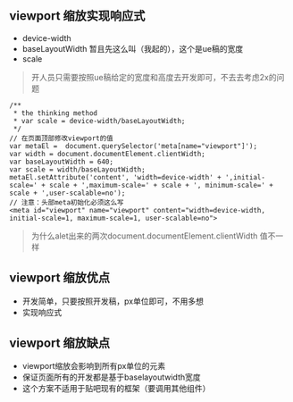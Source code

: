 ## viewport 缩放实现响应式
- device-width
- baseLayoutWidth  暂且先这么叫（我起的），这个是ue稿的宽度
- scale

> 开人员只需要按照ue稿给定的宽度和高度去开发即可，不去去考虑2x的问题

```
/**
 * the thinking method
 * var scale = device-width/baseLayoutWidth;
 */
// 在页面顶部修改viewport的值
var metaEl =  document.querySelector('meta[name="viewport"]');
var width = document.documentElement.clientWidth;
var baseLayoutWidth = 640;
var scale = width/baseLayoutWidth;
metaEl.setAttribute('content', 'width=device-width' + ',initial-scale=' + scale + ',maximum-scale=' + scale + ', minimum-scale=' + scale + ',user-scalable=no');
// 注意：头部meta初始化必须这么写
<meta id="viewport" name="viewport" content="width=device-width, initial-scale=1, maximum-scale=1, user-scalable=no">
```

> 为什么alet出来的两次document.documentElement.clientWidth 值不一样

## viewport 缩放优点
- 开发简单，只要按照开发稿，px单位即可，不用多想
- 实现响应式

## viewport 缩放缺点
- viewport缩放会影响到所有px单位的元素
- 保证页面所有的开发都是基于baselayoutwidth宽度
- 这个方案不适用于贴吧现有的框架（要调用其他组件）


